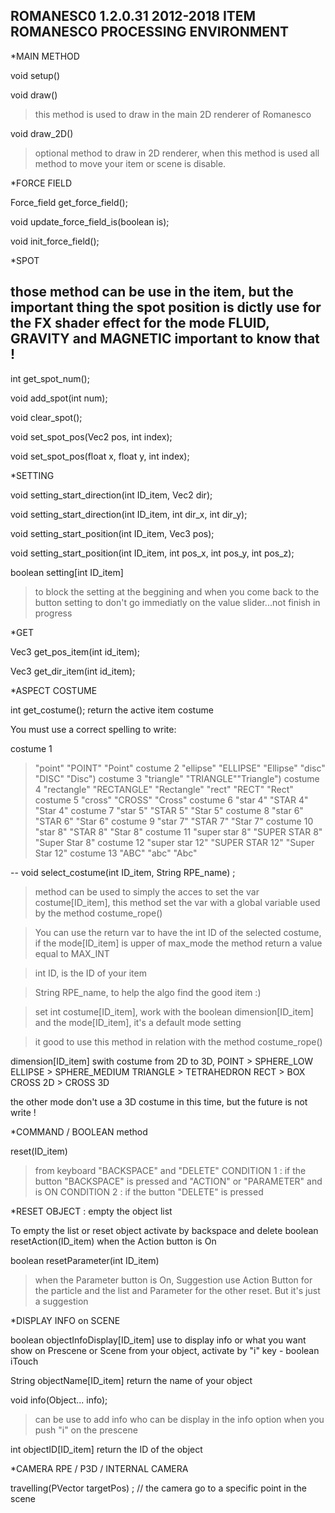ROMANESC0 1.2.0.31
2012-2018
ITEM
ROMANESCO PROCESSING ENVIRONMENT
--



*MAIN METHOD

void setup()

void draw() 
>this method is used to draw in the main 2D renderer of Romanesco

void draw_2D()
>optional method to draw in 2D renderer, when this method is used all method to move your item or scene is disable.




*FORCE FIELD

Force_field get_force_field();

void update_force_field_is(boolean is);

void init_force_field();







*SPOT

those method can be use in the item, but the important thing the spot position is dictly use for the FX shader effect for the mode FLUID, GRAVITY and MAGNETIC important to know that !
--
int get_spot_num();

void add_spot(int num);

void clear_spot();

void set_spot_pos(Vec2 pos, int index);

void set_spot_pos(float x, float y, int index);









*SETTING

void setting_start_direction(int ID_item, Vec2 dir);

void setting_start_direction(int ID_item, int dir_x, int dir_y);

void setting_start_position(int ID_item, Vec3 pos);

void setting_start_position(int ID_item, int pos_x, int pos_y, int pos_z);

boolean setting[int ID_item]
> to block the setting at the beggining and when you come back to the button setting to don't go immediatly on the value slider...not finish in progress






*GET

Vec3 get_pos_item(int id_item);

Vec3 get_dir_item(int id_item);










*ASPECT COSTUME

int get_costume();
return the active item costume 



You must use a correct spelling to write:

costume 1
>"point" "POINT" "Point"
costume 2
>"ellipse" "ELLIPSE" "Ellipse" "disc" "DISC" "Disc")
costume 3
>"triangle" "TRIANGLE""Triangle")
costume 4
>"rectangle" "RECTANGLE" "Rectangle" "rect" "RECT" "Rect"
costume 5
>"cross" "CROSS" "Cross"
costume 6
>"star 4" "STAR 4" "Star 4"
costume 7
>"star 5" "STAR 5" "Star 5"
costume 8
>"star 6" "STAR 6" "Star 6"
costume 9
>"star 7" "STAR 7" "Star 7"
costume 10
>"star 8" "STAR 8" "Star 8"
costume 11
>"super star 8" "SUPER STAR 8" "Super Star 8"
costume 12
>"super star 12" "SUPER STAR 12" "Super Star 12"
costume 13
>"ABC" "abc" "Abc"

--
void select_costume(int ID_item, String RPE_name) ;
>method can be used to simply the acces to set the var costume[ID_item], this method set the var with a global variable used by the method costume_rope()

>You can use the return var to have the int ID of the selected costume, if the mode[ID_item] is upper of max_mode the method return a value equal to MAX_INT

>int ID, is the ID of your item

>String RPE_name, to help the algo find the good item :)

>set int costume[ID_item], work with the boolean dimension[ID_item] and the mode[ID_item], it's a default mode setting

>it good to use this method in relation with the method costume_rope()

dimension[ID_item] 
swith costume from 2D to 3D,
POINT > SPHERE_LOW
ELLIPSE > SPHERE_MEDIUM
TRIANGLE > TETRAHEDRON
RECT > BOX
CROSS 2D > CROSS 3D

the other mode don't use a 3D costume in this time, but the future is not write !







*COMMAND  / BOOLEAN method

reset(ID_item) 
> from keyboard "BACKSPACE" and "DELETE"
> CONDITION 1 : if the button "BACKSPACE" is pressed and "ACTION" or "PARAMETER" and is ON
> CONDITION 2 : if the button "DELETE" is pressed









*RESET OBJECT : empty the object list

To empty the list or reset object activate by backspace and delete
boolean resetAction(ID_item) when the Action button is On

boolean resetParameter(int ID_item) 
> when the Parameter button is On, Suggestion use Action Button for the particle and the list and Parameter for the other reset. But it's just a suggestion









*DISPLAY INFO on SCENE

boolean objectInfoDisplay[ID_item] use to display info or what you want show on Prescene or Scene from your object, activate by "i" key - boolean iTouch

String objectName[ID_item] return the name of your object

void info(Object... info);
>can be use to add info who can be display in the info option when you push "i" on the prescene

int objectID[ID_item] return the ID of the object









*CAMERA RPE / P3D / INTERNAL CAMERA

travelling(PVector targetPos) ; // the camera go to a specific point in the scene




